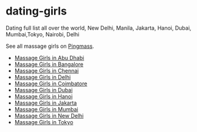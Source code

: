 # dating-girls
Dating full list all over the world, New Delhi, Manila, Jakarta, Hanoi, Dubai, Mumbai,Tokyo, Nairobi, Delhi

See all massage girls on [Pingmass](https://pingmass.com/).

- [Massage Girls in Abu Dhabi](https://pingmass.com/ae/abu-dhabi)
- [Massage Girls in Bangalore](https://pingmass.com/ae/bangalore)
- [Massage Girls in Chennai](https://pingmass.com/ae/chennai)
- [Massage Girls in Delhi](https://pingmass.com/in/delhi)
- [Massage Girls in Coimbatore](https://pingmass.com/in/coimbatore)
- [Massage Girls in Dubai](https://pingmass.com/ae/dubai)
- [Massage Girls in Hanoi](https://pingmass.com/vn/hanoi)
- [Massage Girls in Jakarta](https://pingmass.com/id/jakarta)
- [Massage Girls in Mumbai](https://pingmass.com/in/mumbai)
- [Massage Girls in New Delhi](https://pingmass.com/in/new-delhi)
- [Massage Girls in Tokyo](https://pingmass.com/jp/tokyo)
